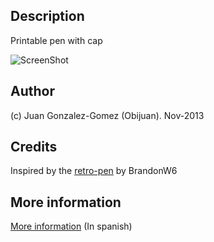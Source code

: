 Description
--------

  Printable pen with cap

 ![ScreenShot](https://raw.github.com/Obijuan/3D-parts/master/basic-pen/pictures/bolis-imprimibles-peq.png)

Author
-----

(c) Juan Gonzalez-Gomez (Obijuan). Nov-2013

Credits
-------

Inspired by the [retro-pen](http://www.thingiverse.com/thing:45576) by BrandonW6

More information
--------
[More information](http://www.iearobotics.com/wiki/index.php?title=Bol%C3%ADgrafo) (In spanish)
